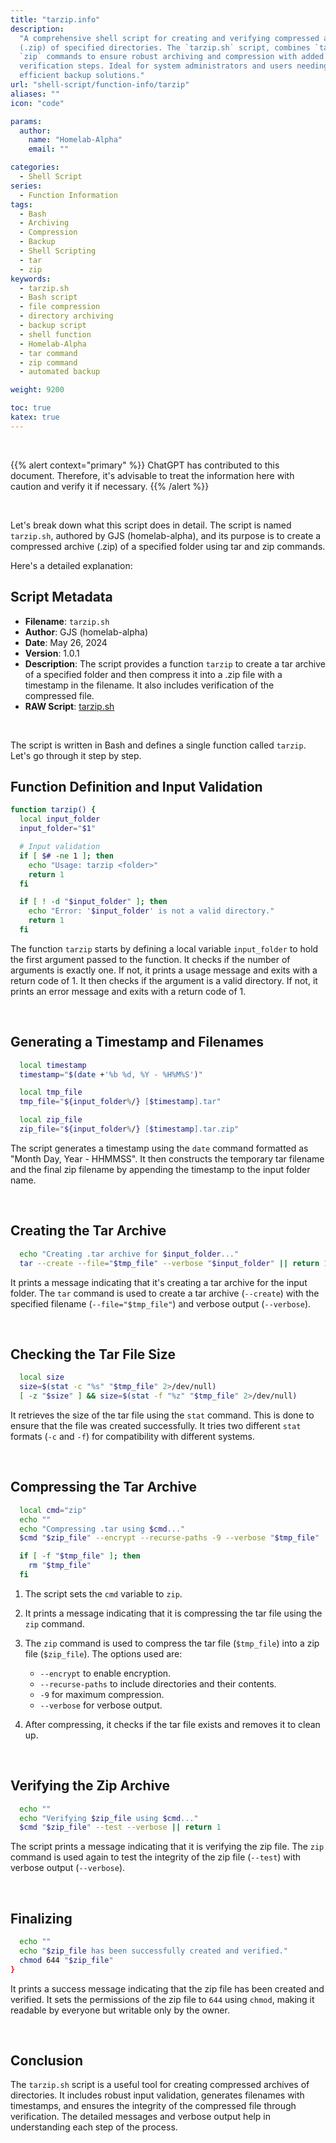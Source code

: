 ```yaml
---
title: "tarzip.info"
description:
  "A comprehensive shell script for creating and verifying compressed archives
  (.zip) of specified directories. The `tarzip.sh` script, combines `tar` and
  `zip` commands to ensure robust archiving and compression with added
  verification steps. Ideal for system administrators and users needing
  efficient backup solutions."
url: "shell-script/function-info/tarzip"
aliases: ""
icon: "code"

params:
  author:
    name: "Homelab-Alpha"
    email: ""

categories:
  - Shell Script
series:
  - Function Information
tags:
  - Bash
  - Archiving
  - Compression
  - Backup
  - Shell Scripting
  - tar
  - zip
keywords:
  - tarzip.sh
  - Bash script
  - file compression
  - directory archiving
  - backup script
  - shell function
  - Homelab-Alpha
  - tar command
  - zip command
  - automated backup

weight: 9200

toc: true
katex: true
---
```


<br />

{{% alert context="primary" %}}
ChatGPT has contributed to this document. Therefore, it's advisable to treat the
information here with caution and verify it if necessary. {{% /alert %}}

<br />

Let's break down what this script does in detail. The script is named
`tarzip.sh`, authored by GJS (homelab-alpha), and its purpose is to create a
compressed archive (.zip) of a specified folder using tar and zip commands.

Here's a detailed explanation:

## Script Metadata

- **Filename**: `tarzip.sh`
- **Author**: GJS (homelab-alpha)
- **Date**: May 26, 2024
- **Version**: 1.0.1
- **Description**: The script provides a function `tarzip` to create a tar
  archive of a specified folder and then compress it into a .zip file with a
  timestamp in the filename. It also includes verification of the compressed
  file.
- **RAW Script**: [tarzip.sh]

<br />

The script is written in Bash and defines a single function called `tarzip`.
Let's go through it step by step.

## Function Definition and Input Validation

```bash
function tarzip() {
  local input_folder
  input_folder="$1"

  # Input validation
  if [ $# -ne 1 ]; then
    echo "Usage: tarzip <folder>"
    return 1
  fi

  if [ ! -d "$input_folder" ]; then
    echo "Error: '$input_folder' is not a valid directory."
    return 1
  fi
```

The function `tarzip` starts by defining a local variable `input_folder` to hold
the first argument passed to the function. It checks if the number of arguments
is exactly one. If not, it prints a usage message and exits with a return code
of 1. It then checks if the argument is a valid directory. If not, it prints an
error message and exits with a return code of 1.

<br />

## Generating a Timestamp and Filenames

```bash
  local timestamp
  timestamp="$(date +'%b %d, %Y - %H%M%S')"

  local tmp_file
  tmp_file="${input_folder%/} [$timestamp].tar"

  local zip_file
  zip_file="${input_folder%/} [$timestamp].tar.zip"
```

The script generates a timestamp using the `date` command formatted as "Month
Day, Year - HHMMSS". It then constructs the temporary tar filename and the final
zip filename by appending the timestamp to the input folder name.

<br />

## Creating the Tar Archive

```bash
  echo "Creating .tar archive for $input_folder..."
  tar --create --file="$tmp_file" --verbose "$input_folder" || return 1
```

It prints a message indicating that it's creating a tar archive for the input
folder. The `tar` command is used to create a tar archive (`--create`) with the
specified filename (`--file="$tmp_file"`) and verbose output (`--verbose`).

<br />

## Checking the Tar File Size

```bash
  local size
  size=$(stat -c "%s" "$tmp_file" 2>/dev/null)
  [ -z "$size" ] && size=$(stat -f "%z" "$tmp_file" 2>/dev/null)
```

It retrieves the size of the tar file using the `stat` command. This is done to
ensure that the file was created successfully. It tries two different `stat`
formats (`-c` and `-f`) for compatibility with different systems.

<br />

## Compressing the Tar Archive

```bash
  local cmd="zip"
  echo ""
  echo "Compressing .tar using $cmd..."
  $cmd "$zip_file" --encrypt --recurse-paths -9 --verbose "$tmp_file" || return 1

  if [ -f "$tmp_file" ]; then
    rm "$tmp_file"
  fi
```

1. The script sets the `cmd` variable to `zip`.
2. It prints a message indicating that it is compressing the tar file using the
   `zip` command.
3. The `zip` command is used to compress the tar file (`$tmp_file`) into a zip
   file (`$zip_file`). The options used are:

   - `--encrypt` to enable encryption.
   - `--recurse-paths` to include directories and their contents.
   - `-9` for maximum compression.
   - `--verbose` for verbose output.

4. After compressing, it checks if the tar file exists and removes it to clean
   up.

<br />

## Verifying the Zip Archive

```bash
  echo ""
  echo "Verifying $zip_file using $cmd..."
  $cmd "$zip_file" --test --verbose || return 1
```

The script prints a message indicating that it is verifying the zip file. The
`zip` command is used again to test the integrity of the zip file (`--test`)
with verbose output (`--verbose`).

<br />

## Finalizing

```bash
  echo ""
  echo "$zip_file has been successfully created and verified."
  chmod 644 "$zip_file"
}
```

It prints a success message indicating that the zip file has been created and
verified. It sets the permissions of the zip file to `644` using `chmod`, making
it readable by everyone but writable only by the owner.

<br />

## Conclusion

The `tarzip.sh` script is a useful tool for creating compressed archives of
directories. It includes robust input validation, generates filenames with
timestamps, and ensures the integrity of the compressed file through
verification. The detailed messages and verbose output help in understanding
each step of the process.

[tarzip.sh]:
  https://raw.githubusercontent.com/homelab-alpha/shell-script/main/functions/tarzip.sh

